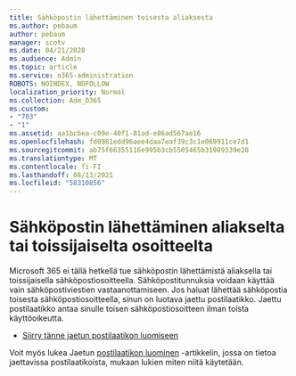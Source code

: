 ```yaml
---
title: Sähköpostin lähettäminen toisesta aliaksesta
ms.author: pebaum
author: pebaum
manager: scotv
ms.date: 04/21/2020
ms.audience: Admin
ms.topic: article
ms.service: o365-administration
ROBOTS: NOINDEX, NOFOLLOW
localization_priority: Normal
ms.collection: Adm_O365
ms.custom:
- "703"
- "1"
ms.assetid: aa1bcbea-c09e-40f1-81ad-e86ad567ae16
ms.openlocfilehash: fd0981edd96aee4daa7eaf39c3c1e069911ce7d1
ms.sourcegitcommit: ab75f66355116e995b3cb5505465b31989339e28
ms.translationtype: MT
ms.contentlocale: fi-FI
ms.lasthandoff: 08/13/2021
ms.locfileid: "58310856"
---
```

# <a name="send-email-from-an-alias-or-secondary-address"></a>Sähköpostin lähettäminen aliakselta tai toissijaiselta osoitteelta

Microsoft 365 ei tällä hetkellä tue sähköpostin lähettämistä aliaksella tai toissijaisella sähköpostiosoitteella. Sähköpostitunnuksia voidaan käyttää vain sähköpostiviestien vastaanottamiseen. Jos haluat lähettää sähköpostia toisesta sähköpostiosoitteella, sinun on luotava jaettu postilaatikko. Jaettu postilaatikko antaa sinulle toisen sähköpostiosoitteen ilman toista käyttöoikeutta.
  
- [Siirry tänne jaetun postilaatikon luomiseen](https://portal.office.com/AdminPortal/Home#/AssistedGuide/addemailoptions)

Voit myös lukea Jaetun [postilaatikon luominen](https://docs.microsoft.com/microsoft-365/admin/email/create-a-shared-mailbox) -artikkelin, jossa on tietoa jaettavissa postilaatikoista, mukaan lukien miten niitä käytetään.